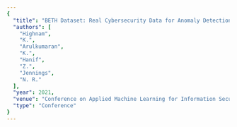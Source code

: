 ```yaml
---
{
  "title": "BETH Dataset: Real Cybersecurity Data for Anomaly Detection Research",
  "authors": [
    "Highnam",
    "K.",
    "Arulkumaran",
    "K.",
    "Hanif",
    "Z.",
    "Jennings",
    "N. R."
  ],
  "year": 2021,
  "venue": "Conference on Applied Machine Learning for Information Security",
  "type": "Conference"
}
---
```

